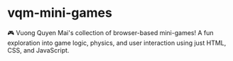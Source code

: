 # vqm-mini-games
🎮 Vuong Quyen Mai's collection of browser-based mini-games! A fun exploration into game logic, physics, and user interaction using just HTML, CSS, and JavaScript.
